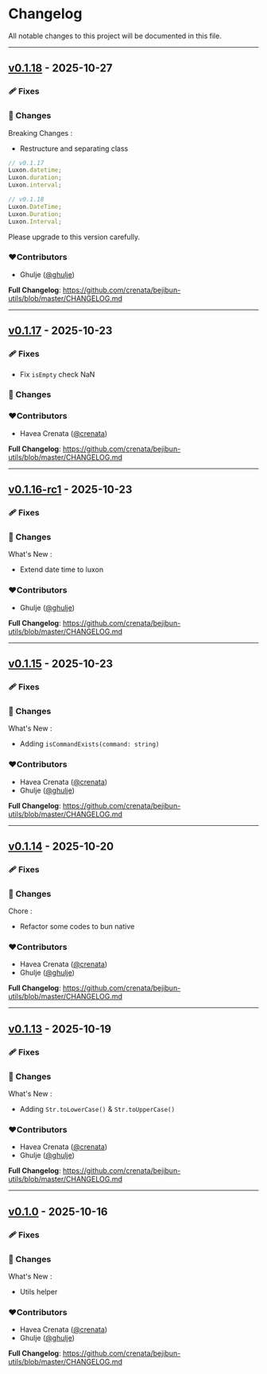 # Changelog
All notable changes to this project will be documented in this file.

---

## [v0.1.18](https://github.com/crenata/bejibun-utils/compare/v0.1.17...v0.1.18) - 2025-10-27

### 🩹 Fixes

### 📖 Changes
Breaking Changes :
- Restructure and separating class

```ts
// v0.1.17
Luxon.datetime;
Luxon.duration;
Luxon.interval;

// v0.1.18
Luxon.DateTime;
Luxon.Duration;
Luxon.Interval;
```

Please upgrade to this version carefully.

### ❤️Contributors
- Ghulje ([@ghulje](https://github.com/ghulje))

**Full Changelog**: https://github.com/crenata/bejibun-utils/blob/master/CHANGELOG.md

---

## [v0.1.17](https://github.com/crenata/bejibun-utils/compare/v0.1.16-rc1...v0.1.17) - 2025-10-23

### 🩹 Fixes
- Fix `isEmpty` check NaN

### 📖 Changes

### ❤️Contributors
- Havea Crenata ([@crenata](https://github.com/crenata))

**Full Changelog**: https://github.com/crenata/bejibun-utils/blob/master/CHANGELOG.md

---

## [v0.1.16-rc1](https://github.com/crenata/bejibun-utils/compare/v0.1.15...v0.1.16-rc1) - 2025-10-23

### 🩹 Fixes

### 📖 Changes
What's New :
- Extend date time to luxon

### ❤️Contributors
- Ghulje ([@ghulje](https://github.com/ghulje))

**Full Changelog**: https://github.com/crenata/bejibun-utils/blob/master/CHANGELOG.md

---

## [v0.1.15](https://github.com/crenata/bejibun-utils/compare/v0.1.14...v0.1.15) - 2025-10-23

### 🩹 Fixes

### 📖 Changes
What's New :
- Adding `isCommandExists(command: string)`

### ❤️Contributors
- Havea Crenata ([@crenata](https://github.com/crenata))
- Ghulje ([@ghulje](https://github.com/ghulje))

**Full Changelog**: https://github.com/crenata/bejibun-utils/blob/master/CHANGELOG.md

---

## [v0.1.14](https://github.com/crenata/bejibun-utils/compare/v0.1.13...v0.1.14) - 2025-10-20

### 🩹 Fixes

### 📖 Changes
Chore :
- Refactor some codes to bun native

### ❤️Contributors
- Havea Crenata ([@crenata](https://github.com/crenata))
- Ghulje ([@ghulje](https://github.com/ghulje))

**Full Changelog**: https://github.com/crenata/bejibun-utils/blob/master/CHANGELOG.md

---

## [v0.1.13](https://github.com/crenata/bejibun-utils/compare/v0.1.0...v0.1.13) - 2025-10-19

### 🩹 Fixes

### 📖 Changes
What's New :
- Adding `Str.toLowerCase()` & `Str.toUpperCase()`

### ❤️Contributors
- Havea Crenata ([@crenata](https://github.com/crenata))
- Ghulje ([@ghulje](https://github.com/ghulje))

**Full Changelog**: https://github.com/crenata/bejibun-utils/blob/master/CHANGELOG.md

---

## [v0.1.0](https://github.com/crenata/bejibun-utils/compare/v0.1.0...v0.1.0) - 2025-10-16

### 🩹 Fixes

### 📖 Changes
What's New :
- Utils helper

### ❤️Contributors
- Havea Crenata ([@crenata](https://github.com/crenata))
- Ghulje ([@ghulje](https://github.com/ghulje))

**Full Changelog**: https://github.com/crenata/bejibun-utils/blob/master/CHANGELOG.md